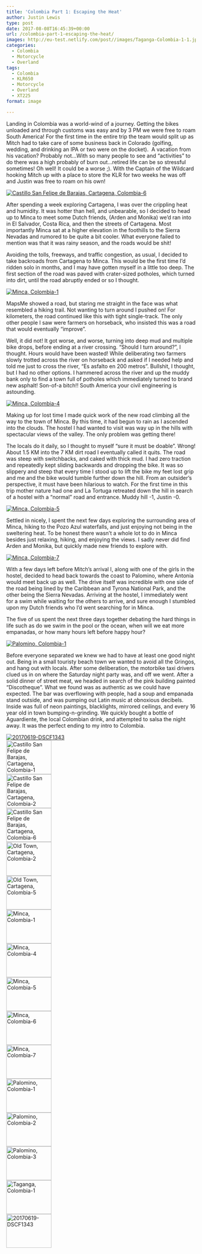 ```yaml
---
title: 'Colombia Part 1: Escaping the Heat'
author: Justin Lewis
type: post
date: 2017-08-08T16:45:39+00:00
url: /colombia-part-1-escaping-the-heat/
images: http://eu-test.netlify.com/post//images/Taganga-Colombia-1-1.jpg
categories:
  - Colombia
  - Motorcycle
  - Overland
tags:
  - Colombia
  - KLR650
  - Motorcycle
  - Overland
  - XT225
format: image

---
```

Landing in Colombia was a world-wind of a journey. Getting the bikes unloaded and through customs was easy and by 3 PM we were free to roam South America! For the first time in the entire trip the team would split up as Mitch had to take care of some business back in Colorado (golfing, wedding, and drinking an IPA or two were on the docket). &nbsp;A vacation from his vacation? Probably not&#8230;With so many people to see and &#8220;activities&#8221; to do there was a high probably of burn out&#8230;retired life can be so stressful sometimes! Oh well! It could be a worse ;). With the Captain of the Wildcard hooking Mitch up with a place to store the KLR for two weeks he was off and Justin was free to roam on his own!

<div class="ngg-gallery-singlepic-image " style="">
  <a href="http://www.elevationupgrade.com/wp-content/gallery/colombia-part-1/Castillo-San-Felipe-de-Barajas-Cartagena-Colombia-6.jpg"
		     title=""
             data-src="http://www.elevationupgrade.com/wp-content/gallery/colombia-part-1/Castillo-San-Felipe-de-Barajas-Cartagena-Colombia-6.jpg"
             data-thumbnail="http://www.elevationupgrade.com/wp-content/gallery/colombia-part-1/thumbs/thumbs_Castillo-San-Felipe-de-Barajas-Cartagena-Colombia-6.jpg"
             data-image-id="882"
             data-title="Castillo San Felipe de Barajas, Cartagena, Colombia-6"
             data-description=""
             target='_self'
             class="ngg-fancybox" rel="a7ed661fc4ec619e9fc0615d4373c0d1"> <img class="ngg-singlepic"
             src="http://www.elevationupgrade.com/wp-content/gallery/colombia-part-1/dynamic/Castillo-San-Felipe-de-Barajas-Cartagena-Colombia-6.jpg-nggid03882-ngg0dyn-0x0x100-00f0w010c010r110f110r010t010.jpg"
             alt="Castillo San Felipe de Barajas, Cartagena, Colombia-6"
             title="Castillo San Felipe de Barajas, Cartagena, Colombia-6"
 /> </a>
</div>

<!--more-->

After spending a week exploring Cartagena, I was over the crippling heat and humidity. It was hotter than hell, and unbearable, so I decided to head up to Minca to meet some Dutch friends, (Arden and Monika) we’d ran into in El Salvador, Costa Rica, and then the streets of Cartagena. Most importantly Minca sat at a higher elevation in the foothills to the Sierra Nevadas and rumored to be quite a bit cooler. What everyone failed to mention was that it was rainy season, and the roads would be shit!

Avoiding the tolls, freeways, and traffic congestion, as usual, I decided to take backroads from Cartagena to Minca. This would be the first time I’d ridden solo in months, and I may have gotten myself in a little too deep. The first section of the road was paved with crater-sized potholes, which turned into dirt, until the road abruptly ended or so I thought.

<div class="ngg-gallery-singlepic-image " style="">
  <a href="http://www.elevationupgrade.com/wp-content/gallery/colombia-part-1/Minca-Colombia-1.jpg"
		     title=""
             data-src="http://www.elevationupgrade.com/wp-content/gallery/colombia-part-1/Minca-Colombia-1.jpg"
             data-thumbnail="http://www.elevationupgrade.com/wp-content/gallery/colombia-part-1/thumbs/thumbs_Minca-Colombia-1.jpg"
             data-image-id="885"
             data-title="Minca, Colombia-1"
             data-description=""
             target='_self'
             class="ngg-fancybox" rel="f20a2f30b77fd0fbae2121c45bbcc69f"> <img class="ngg-singlepic"
             src="http://www.elevationupgrade.com/wp-content/gallery/colombia-part-1/dynamic/Minca-Colombia-1.jpg-nggid03885-ngg0dyn-0x0x100-00f0w010c010r110f110r010t010.jpg"
             alt="Minca, Colombia-1"
             title="Minca, Colombia-1"
 /> </a>
</div>

MapsMe showed a road, but staring me straight in the face was what resembled a hiking trail. Not wanting to turn around I pushed on! For kilometers, the road continued like this with tight single-track. The only other people I saw were farmers on horseback, who insisted this was a road that would eventually “improve”.

Well, it did not! It got worse, and worse, turning into deep mud and multiple bike drops, before ending at a river crossing. “Should I turn around?”, I thought. Hours would have been wasted! While deliberating two farmers slowly trotted across the river on horseback and asked if I needed help and told me just to cross the river, “Es asfalto en 200 metros”. Bullshit, I thought, but I had no other options. I hammered across the river and up the muddy bank only to find a town full of potholes which immediately turned to brand new asphalt! Son-of-a bitch!! South America your civil engineering is astounding.

<div class="ngg-gallery-singlepic-image " style="">
  <a href="http://www.elevationupgrade.com/wp-content/gallery/colombia-part-1/Minca-Colombia-4.jpg"
		     title=""
             data-src="http://www.elevationupgrade.com/wp-content/gallery/colombia-part-1/Minca-Colombia-4.jpg"
             data-thumbnail="http://www.elevationupgrade.com/wp-content/gallery/colombia-part-1/thumbs/thumbs_Minca-Colombia-4.jpg"
             data-image-id="886"
             data-title="Minca, Colombia-4"
             data-description=""
             target='_self'
             class="ngg-fancybox" rel="08717db755937f567f3a48b1678581c0"> <img class="ngg-singlepic"
             src="http://www.elevationupgrade.com/wp-content/gallery/colombia-part-1/dynamic/Minca-Colombia-4.jpg-nggid03886-ngg0dyn-0x0x100-00f0w010c010r110f110r010t010.jpg"
             alt="Minca, Colombia-4"
             title="Minca, Colombia-4"
 /> </a>
</div>

Making up for lost time I made quick work of the new road climbing all the way to the town of Minca. By this time, it had begun to rain as I ascended into the clouds. The hostel I had wanted to visit was way up in the hills with spectacular views of the valley. The only problem was getting there!

The locals do it daily, so I thought to myself “sure it must be doable”. Wrong! About 1.5 KM into the 7 KM dirt road I eventually called it quits. The road was steep with switchbacks, and caked with thick mud. I had zero traction and repeatedly kept sliding backwards and dropping the bike. It was so slippery and steep that every time I stood up to lift the bike my feet lost grip and me and the bike would tumble further down the hill. From an outsider’s perspective, it must have been hilarious to watch. For the first time in this trip mother nature had one and La Tortuga retreated down the hill in search of a hostel with a “normal” road and entrance. Muddy hill -1, Justin -0.

<div class="ngg-gallery-singlepic-image " style="">
  <a href="http://www.elevationupgrade.com/wp-content/gallery/colombia-part-1/Minca-Colombia-5.jpg"
		     title=""
             data-src="http://www.elevationupgrade.com/wp-content/gallery/colombia-part-1/Minca-Colombia-5.jpg"
             data-thumbnail="http://www.elevationupgrade.com/wp-content/gallery/colombia-part-1/thumbs/thumbs_Minca-Colombia-5.jpg"
             data-image-id="887"
             data-title="Minca, Colombia-5"
             data-description=""
             target='_self'
             class="ngg-fancybox" rel="f235dda88eb26b0c863f8d73eceb36d2"> <img class="ngg-singlepic"
             src="http://www.elevationupgrade.com/wp-content/gallery/colombia-part-1/dynamic/Minca-Colombia-5.jpg-nggid03887-ngg0dyn-0x0x100-00f0w010c010r110f110r010t010.jpg"
             alt="Minca, Colombia-5"
             title="Minca, Colombia-5"
 /> </a>
</div>

Settled in nicely, I spent the next few days exploring the surrounding area of Minca, hiking to the Pozo Azul waterfalls, and just enjoying not being in the sweltering heat. To be honest there wasn’t a whole lot to do in Minca besides just relaxing, hiking, and enjoying the views. I sadly never did find Arden and Monika, but quickly made new friends to explore with.

<div class="ngg-gallery-singlepic-image " style="">
  <a href="http://www.elevationupgrade.com/wp-content/gallery/colombia-part-1/Minca-Colombia-7.jpg"
		     title=""
             data-src="http://www.elevationupgrade.com/wp-content/gallery/colombia-part-1/Minca-Colombia-7.jpg"
             data-thumbnail="http://www.elevationupgrade.com/wp-content/gallery/colombia-part-1/thumbs/thumbs_Minca-Colombia-7.jpg"
             data-image-id="889"
             data-title="Minca, Colombia-7"
             data-description=""
             target='_self'
             class="ngg-fancybox" rel="1844b9299f6f8744b5f90db787271fa6"> <img class="ngg-singlepic"
             src="http://www.elevationupgrade.com/wp-content/gallery/colombia-part-1/dynamic/Minca-Colombia-7.jpg-nggid03889-ngg0dyn-0x0x100-00f0w010c010r110f110r010t010.jpg"
             alt="Minca, Colombia-7"
             title="Minca, Colombia-7"
 /> </a>
</div>

With a few days left before Mitch&#8217;s arrival I, along with one of the girls in the hostel, decided to head back towards the coast to Palomino, where Antonia would meet back up as well. The drive itself was incredible with one side of the road being lined by the Caribbean and Tyrona National Park, and the other being the Sierra Nevadas. Arriving at the hostel, I immediately went for a swim while waiting for the others to arrive, and sure enough I stumbled upon my Dutch friends who I’d went searching for in Minca.

The five of us spent the next three days together debating the hard things in life such as do we swim in the pool or the ocean, when will we eat more empanadas, or how many hours left before happy hour?

<div class="ngg-gallery-singlepic-image " style="">
  <a href="http://www.elevationupgrade.com/wp-content/gallery/colombia-part-1/Palomino-Colombia-1.jpg"
		     title=""
             data-src="http://www.elevationupgrade.com/wp-content/gallery/colombia-part-1/Palomino-Colombia-1.jpg"
             data-thumbnail="http://www.elevationupgrade.com/wp-content/gallery/colombia-part-1/thumbs/thumbs_Palomino-Colombia-1.jpg"
             data-image-id="890"
             data-title="Palomino, Colombia-1"
             data-description=""
             target='_self'
             class="ngg-fancybox" rel="bb59efe1c5bb313bc27b8f383ed10ab7"> <img class="ngg-singlepic"
             src="http://www.elevationupgrade.com/wp-content/gallery/colombia-part-1/dynamic/Palomino-Colombia-1.jpg-nggid03890-ngg0dyn-0x0x100-00f0w010c010r110f110r010t010.jpg"
             alt="Palomino, Colombia-1"
             title="Palomino, Colombia-1"
 /> </a>
</div>

Before everyone separated we knew we had to have at least one good night out. Being in a small touristy beach town we wanted to avoid all the Gringos, and hang out with locals. After some deliberation, the motorbike taxi drivers clued us in on where the Saturday night party was, and off we went. After a solid dinner of street meat, we headed in search of the pink building painted “Discotheque”. What we found was as authentic as we could have expected. The bar was overflowing with people, had a soup and empanada stand outside, and was pumping out Latin music at obnoxious decibels. Inside was full of neon paintings, blacklights, mirrored ceilings, and every 16 year old in town bumping-n-grinding. We quickly bought a bottle of Aguardiente, the local Colombian drink, and attempted to salsa the night away. It was the perfect ending to my intro to&nbsp;Colombia.

<div class="ngg-gallery-singlepic-image " style="">
  <a href="http://www.elevationupgrade.com/wp-content/gallery/colombia-part-1/20170619-DSCF1343.jpg"
		     title=""
             data-src="http://www.elevationupgrade.com/wp-content/gallery/colombia-part-1/20170619-DSCF1343.jpg"
             data-thumbnail="http://www.elevationupgrade.com/wp-content/gallery/colombia-part-1/thumbs/thumbs_20170619-DSCF1343.jpg"
             data-image-id="897"
             data-title="20170619-DSCF1343"
             data-description=""
             target='_self'
             class="ngg-fancybox" rel="63cd4dad087f1ea2e5562248dced8c12"> <img class="ngg-singlepic"
             src="http://www.elevationupgrade.com/wp-content/gallery/colombia-part-1/dynamic/20170619-DSCF1343.jpg-nggid03897-ngg0dyn-0x0x100-00f0w010c010r110f110r010t010.jpg"
             alt="20170619-DSCF1343"
             title="20170619-DSCF1343"
 /> </a>
</div>

<div
	class="ngg-galleryoverview ngg-ajax-pagination-none"
	id="ngg-gallery-2691-1">
  <!-- Thumbnails -->
  
  <div id="ngg-image-0" class="ngg-gallery-thumbnail-box" >
    <div class="ngg-gallery-thumbnail">
      <a href="http://www.elevationupgrade.com/wp-content/gallery/colombia-part-1/Castillo-San-Felipe-de-Barajas-Cartagena-Colombia-1.jpg"
               title=""
               data-src="http://www.elevationupgrade.com/wp-content/gallery/colombia-part-1/Castillo-San-Felipe-de-Barajas-Cartagena-Colombia-1.jpg"
               data-thumbnail="http://www.elevationupgrade.com/wp-content/gallery/colombia-part-1/thumbs/thumbs_Castillo-San-Felipe-de-Barajas-Cartagena-Colombia-1.jpg"
               data-image-id="880"
               data-title="Castillo San Felipe de Barajas, Cartagena, Colombia-1"
               data-description=""
               data-image-slug="castillo-san-felipe-de-barajas-cartagena-colombia-1-1"
               class="ngg-fancybox" rel="2691"> <img
                    title="Castillo San Felipe de Barajas, Cartagena, Colombia-1"
                    alt="Castillo San Felipe de Barajas, Cartagena, Colombia-1"
                    src="http://www.elevationupgrade.com/wp-content/gallery/colombia-part-1/thumbs/thumbs_Castillo-San-Felipe-de-Barajas-Cartagena-Colombia-1.jpg"
                    width="120"
                    height="90"
                    style="max-width:100%;"
 /> </a>
    </div>
  </div>
  
  <div id="ngg-image-1" class="ngg-gallery-thumbnail-box" >
    <div class="ngg-gallery-thumbnail">
      <a href="http://www.elevationupgrade.com/wp-content/gallery/colombia-part-1/Castillo-San-Felipe-de-Barajas-Cartagena-Colombia-2.jpg"
               title=""
               data-src="http://www.elevationupgrade.com/wp-content/gallery/colombia-part-1/Castillo-San-Felipe-de-Barajas-Cartagena-Colombia-2.jpg"
               data-thumbnail="http://www.elevationupgrade.com/wp-content/gallery/colombia-part-1/thumbs/thumbs_Castillo-San-Felipe-de-Barajas-Cartagena-Colombia-2.jpg"
               data-image-id="881"
               data-title="Castillo San Felipe de Barajas, Cartagena, Colombia-2"
               data-description=""
               data-image-slug="castillo-san-felipe-de-barajas-cartagena-colombia-2-1"
               class="ngg-fancybox" rel="2691"> <img
                    title="Castillo San Felipe de Barajas, Cartagena, Colombia-2"
                    alt="Castillo San Felipe de Barajas, Cartagena, Colombia-2"
                    src="http://www.elevationupgrade.com/wp-content/gallery/colombia-part-1/thumbs/thumbs_Castillo-San-Felipe-de-Barajas-Cartagena-Colombia-2.jpg"
                    width="120"
                    height="90"
                    style="max-width:100%;"
 /> </a>
    </div>
  </div>
  
  <div id="ngg-image-2" class="ngg-gallery-thumbnail-box" >
    <div class="ngg-gallery-thumbnail">
      <a href="http://www.elevationupgrade.com/wp-content/gallery/colombia-part-1/Castillo-San-Felipe-de-Barajas-Cartagena-Colombia-6.jpg"
               title=""
               data-src="http://www.elevationupgrade.com/wp-content/gallery/colombia-part-1/Castillo-San-Felipe-de-Barajas-Cartagena-Colombia-6.jpg"
               data-thumbnail="http://www.elevationupgrade.com/wp-content/gallery/colombia-part-1/thumbs/thumbs_Castillo-San-Felipe-de-Barajas-Cartagena-Colombia-6.jpg"
               data-image-id="882"
               data-title="Castillo San Felipe de Barajas, Cartagena, Colombia-6"
               data-description=""
               data-image-slug="castillo-san-felipe-de-barajas-cartagena-colombia-6-1"
               class="ngg-fancybox" rel="2691"> <img
                    title="Castillo San Felipe de Barajas, Cartagena, Colombia-6"
                    alt="Castillo San Felipe de Barajas, Cartagena, Colombia-6"
                    src="http://www.elevationupgrade.com/wp-content/gallery/colombia-part-1/thumbs/thumbs_Castillo-San-Felipe-de-Barajas-Cartagena-Colombia-6.jpg"
                    width="120"
                    height="90"
                    style="max-width:100%;"
 /> </a>
    </div>
  </div>
  
  <div id="ngg-image-3" class="ngg-gallery-thumbnail-box" >
    <div class="ngg-gallery-thumbnail">
      <a href="http://www.elevationupgrade.com/wp-content/gallery/colombia-part-1/Old-Town-Cartagena-Colombia-2.jpg"
               title=""
               data-src="http://www.elevationupgrade.com/wp-content/gallery/colombia-part-1/Old-Town-Cartagena-Colombia-2.jpg"
               data-thumbnail="http://www.elevationupgrade.com/wp-content/gallery/colombia-part-1/thumbs/thumbs_Old-Town-Cartagena-Colombia-2.jpg"
               data-image-id="883"
               data-title="Old Town, Cartagena, Colombia-2"
               data-description=""
               data-image-slug="old-town-cartagena-colombia-2-1"
               class="ngg-fancybox" rel="2691"> <img
                    title="Old Town, Cartagena, Colombia-2"
                    alt="Old Town, Cartagena, Colombia-2"
                    src="http://www.elevationupgrade.com/wp-content/gallery/colombia-part-1/thumbs/thumbs_Old-Town-Cartagena-Colombia-2.jpg"
                    width="120"
                    height="90"
                    style="max-width:100%;"
 /> </a>
    </div>
  </div>
  
  <div id="ngg-image-4" class="ngg-gallery-thumbnail-box" >
    <div class="ngg-gallery-thumbnail">
      <a href="http://www.elevationupgrade.com/wp-content/gallery/colombia-part-1/Old-Town-Cartagena-Colombia-5.jpg"
               title=""
               data-src="http://www.elevationupgrade.com/wp-content/gallery/colombia-part-1/Old-Town-Cartagena-Colombia-5.jpg"
               data-thumbnail="http://www.elevationupgrade.com/wp-content/gallery/colombia-part-1/thumbs/thumbs_Old-Town-Cartagena-Colombia-5.jpg"
               data-image-id="884"
               data-title="Old Town, Cartagena, Colombia-5"
               data-description=""
               data-image-slug="old-town-cartagena-colombia-5-1"
               class="ngg-fancybox" rel="2691"> <img
                    title="Old Town, Cartagena, Colombia-5"
                    alt="Old Town, Cartagena, Colombia-5"
                    src="http://www.elevationupgrade.com/wp-content/gallery/colombia-part-1/thumbs/thumbs_Old-Town-Cartagena-Colombia-5.jpg"
                    width="120"
                    height="90"
                    style="max-width:100%;"
 /> </a>
    </div>
  </div>
  
  <div id="ngg-image-5" class="ngg-gallery-thumbnail-box" >
    <div class="ngg-gallery-thumbnail">
      <a href="http://www.elevationupgrade.com/wp-content/gallery/colombia-part-1/Minca-Colombia-1.jpg"
               title=""
               data-src="http://www.elevationupgrade.com/wp-content/gallery/colombia-part-1/Minca-Colombia-1.jpg"
               data-thumbnail="http://www.elevationupgrade.com/wp-content/gallery/colombia-part-1/thumbs/thumbs_Minca-Colombia-1.jpg"
               data-image-id="885"
               data-title="Minca, Colombia-1"
               data-description=""
               data-image-slug="minca-colombia-1-1"
               class="ngg-fancybox" rel="2691"> <img
                    title="Minca, Colombia-1"
                    alt="Minca, Colombia-1"
                    src="http://www.elevationupgrade.com/wp-content/gallery/colombia-part-1/thumbs/thumbs_Minca-Colombia-1.jpg"
                    width="120"
                    height="90"
                    style="max-width:100%;"
 /> </a>
    </div>
  </div>
  
  <div id="ngg-image-6" class="ngg-gallery-thumbnail-box" >
    <div class="ngg-gallery-thumbnail">
      <a href="http://www.elevationupgrade.com/wp-content/gallery/colombia-part-1/Minca-Colombia-4.jpg"
               title=""
               data-src="http://www.elevationupgrade.com/wp-content/gallery/colombia-part-1/Minca-Colombia-4.jpg"
               data-thumbnail="http://www.elevationupgrade.com/wp-content/gallery/colombia-part-1/thumbs/thumbs_Minca-Colombia-4.jpg"
               data-image-id="886"
               data-title="Minca, Colombia-4"
               data-description=""
               data-image-slug="minca-colombia-4-1"
               class="ngg-fancybox" rel="2691"> <img
                    title="Minca, Colombia-4"
                    alt="Minca, Colombia-4"
                    src="http://www.elevationupgrade.com/wp-content/gallery/colombia-part-1/thumbs/thumbs_Minca-Colombia-4.jpg"
                    width="120"
                    height="90"
                    style="max-width:100%;"
 /> </a>
    </div>
  </div>
  
  <div id="ngg-image-7" class="ngg-gallery-thumbnail-box" >
    <div class="ngg-gallery-thumbnail">
      <a href="http://www.elevationupgrade.com/wp-content/gallery/colombia-part-1/Minca-Colombia-5.jpg"
               title=""
               data-src="http://www.elevationupgrade.com/wp-content/gallery/colombia-part-1/Minca-Colombia-5.jpg"
               data-thumbnail="http://www.elevationupgrade.com/wp-content/gallery/colombia-part-1/thumbs/thumbs_Minca-Colombia-5.jpg"
               data-image-id="887"
               data-title="Minca, Colombia-5"
               data-description=""
               data-image-slug="minca-colombia-5-1"
               class="ngg-fancybox" rel="2691"> <img
                    title="Minca, Colombia-5"
                    alt="Minca, Colombia-5"
                    src="http://www.elevationupgrade.com/wp-content/gallery/colombia-part-1/thumbs/thumbs_Minca-Colombia-5.jpg"
                    width="120"
                    height="90"
                    style="max-width:100%;"
 /> </a>
    </div>
  </div>
  
  <div id="ngg-image-8" class="ngg-gallery-thumbnail-box" >
    <div class="ngg-gallery-thumbnail">
      <a href="http://www.elevationupgrade.com/wp-content/gallery/colombia-part-1/Minca-Colombia-6.jpg"
               title=""
               data-src="http://www.elevationupgrade.com/wp-content/gallery/colombia-part-1/Minca-Colombia-6.jpg"
               data-thumbnail="http://www.elevationupgrade.com/wp-content/gallery/colombia-part-1/thumbs/thumbs_Minca-Colombia-6.jpg"
               data-image-id="888"
               data-title="Minca, Colombia-6"
               data-description=""
               data-image-slug="minca-colombia-6-1"
               class="ngg-fancybox" rel="2691"> <img
                    title="Minca, Colombia-6"
                    alt="Minca, Colombia-6"
                    src="http://www.elevationupgrade.com/wp-content/gallery/colombia-part-1/thumbs/thumbs_Minca-Colombia-6.jpg"
                    width="120"
                    height="90"
                    style="max-width:100%;"
 /> </a>
    </div>
  </div>
  
  <div id="ngg-image-9" class="ngg-gallery-thumbnail-box" >
    <div class="ngg-gallery-thumbnail">
      <a href="http://www.elevationupgrade.com/wp-content/gallery/colombia-part-1/Minca-Colombia-7.jpg"
               title=""
               data-src="http://www.elevationupgrade.com/wp-content/gallery/colombia-part-1/Minca-Colombia-7.jpg"
               data-thumbnail="http://www.elevationupgrade.com/wp-content/gallery/colombia-part-1/thumbs/thumbs_Minca-Colombia-7.jpg"
               data-image-id="889"
               data-title="Minca, Colombia-7"
               data-description=""
               data-image-slug="minca-colombia-7-1"
               class="ngg-fancybox" rel="2691"> <img
                    title="Minca, Colombia-7"
                    alt="Minca, Colombia-7"
                    src="http://www.elevationupgrade.com/wp-content/gallery/colombia-part-1/thumbs/thumbs_Minca-Colombia-7.jpg"
                    width="120"
                    height="90"
                    style="max-width:100%;"
 /> </a>
    </div>
  </div>
  
  <div id="ngg-image-10" class="ngg-gallery-thumbnail-box" >
    <div class="ngg-gallery-thumbnail">
      <a href="http://www.elevationupgrade.com/wp-content/gallery/colombia-part-1/Palomino-Colombia-1.jpg"
               title=""
               data-src="http://www.elevationupgrade.com/wp-content/gallery/colombia-part-1/Palomino-Colombia-1.jpg"
               data-thumbnail="http://www.elevationupgrade.com/wp-content/gallery/colombia-part-1/thumbs/thumbs_Palomino-Colombia-1.jpg"
               data-image-id="890"
               data-title="Palomino, Colombia-1"
               data-description=""
               data-image-slug="palomino-colombia-1-3"
               class="ngg-fancybox" rel="2691"> <img
                    title="Palomino, Colombia-1"
                    alt="Palomino, Colombia-1"
                    src="http://www.elevationupgrade.com/wp-content/gallery/colombia-part-1/thumbs/thumbs_Palomino-Colombia-1.jpg"
                    width="120"
                    height="90"
                    style="max-width:100%;"
 /> </a>
    </div>
  </div>
  
  <div id="ngg-image-11" class="ngg-gallery-thumbnail-box" >
    <div class="ngg-gallery-thumbnail">
      <a href="http://www.elevationupgrade.com/wp-content/gallery/colombia-part-1/Palomino-Colombia-2.jpg"
               title=""
               data-src="http://www.elevationupgrade.com/wp-content/gallery/colombia-part-1/Palomino-Colombia-2.jpg"
               data-thumbnail="http://www.elevationupgrade.com/wp-content/gallery/colombia-part-1/thumbs/thumbs_Palomino-Colombia-2.jpg"
               data-image-id="891"
               data-title="Palomino, Colombia-2"
               data-description=""
               data-image-slug="palomino-colombia-2-3"
               class="ngg-fancybox" rel="2691"> <img
                    title="Palomino, Colombia-2"
                    alt="Palomino, Colombia-2"
                    src="http://www.elevationupgrade.com/wp-content/gallery/colombia-part-1/thumbs/thumbs_Palomino-Colombia-2.jpg"
                    width="120"
                    height="90"
                    style="max-width:100%;"
 /> </a>
    </div>
  </div>
  
  <div id="ngg-image-12" class="ngg-gallery-thumbnail-box" >
    <div class="ngg-gallery-thumbnail">
      <a href="http://www.elevationupgrade.com/wp-content/gallery/colombia-part-1/Palomino-Colombia-3.jpg"
               title=""
               data-src="http://www.elevationupgrade.com/wp-content/gallery/colombia-part-1/Palomino-Colombia-3.jpg"
               data-thumbnail="http://www.elevationupgrade.com/wp-content/gallery/colombia-part-1/thumbs/thumbs_Palomino-Colombia-3.jpg"
               data-image-id="892"
               data-title="Palomino, Colombia-3"
               data-description=""
               data-image-slug="palomino-colombia-3-3"
               class="ngg-fancybox" rel="2691"> <img
                    title="Palomino, Colombia-3"
                    alt="Palomino, Colombia-3"
                    src="http://www.elevationupgrade.com/wp-content/gallery/colombia-part-1/thumbs/thumbs_Palomino-Colombia-3.jpg"
                    width="120"
                    height="90"
                    style="max-width:100%;"
 /> </a>
    </div>
  </div>
  
  <div id="ngg-image-13" class="ngg-gallery-thumbnail-box" >
    <div class="ngg-gallery-thumbnail">
      <a href="http://www.elevationupgrade.com/wp-content/gallery/colombia-part-1/Taganga-Colombia-1-1.jpg"
               title=""
               data-src="http://www.elevationupgrade.com/wp-content/gallery/colombia-part-1/Taganga-Colombia-1-1.jpg"
               data-thumbnail="http://www.elevationupgrade.com/wp-content/gallery/colombia-part-1/thumbs/thumbs_Taganga-Colombia-1-1.jpg"
               data-image-id="894"
               data-title="Taganga, Colombia-1"
               data-description=""
               data-image-slug="taganga-colombia-1-5"
               class="ngg-fancybox" rel="2691"> <img
                    title="Taganga, Colombia-1"
                    alt="Taganga, Colombia-1"
                    src="http://www.elevationupgrade.com/wp-content/gallery/colombia-part-1/thumbs/thumbs_Taganga-Colombia-1-1.jpg"
                    width="120"
                    height="90"
                    style="max-width:100%;"
 /> </a>
    </div>
  </div>
  
  <div id="ngg-image-14" class="ngg-gallery-thumbnail-box" >
    <div class="ngg-gallery-thumbnail">
      <a href="http://www.elevationupgrade.com/wp-content/gallery/colombia-part-1/20170619-DSCF1343.jpg"
               title=""
               data-src="http://www.elevationupgrade.com/wp-content/gallery/colombia-part-1/20170619-DSCF1343.jpg"
               data-thumbnail="http://www.elevationupgrade.com/wp-content/gallery/colombia-part-1/thumbs/thumbs_20170619-DSCF1343.jpg"
               data-image-id="897"
               data-title="20170619-DSCF1343"
               data-description=""
               data-image-slug="20170619-dscf1343-2"
               class="ngg-fancybox" rel="2691"> <img
                    title="20170619-DSCF1343"
                    alt="20170619-DSCF1343"
                    src="http://www.elevationupgrade.com/wp-content/gallery/colombia-part-1/thumbs/thumbs_20170619-DSCF1343.jpg"
                    width="120"
                    height="90"
                    style="max-width:100%;"
 /> </a>
    </div>
  </div>
  
  <!-- Pagination -->
  
  <div class='ngg-clear'>
  </div>
</div>

&nbsp;

&nbsp;

&nbsp;

&nbsp;

&nbsp;

&nbsp;